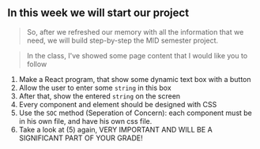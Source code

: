 ## In this week we will start our project

> So, after we refreshed our memory with all the information that we need, we will build step-by-step the MID semester project.

> In the class, I've showed some page content that I would like you to follow

1. Make a React program, that show some dynamic text box with a button
2. Allow the user to enter some `string` in this box
3. After that, show the entered `string` on the screen
4. Every component and element should be designed with CSS
5. Use the `SOC` method (Seperation of Concern): each component must be in his own file, and have his own css file.
6. Take a look at (5) again, VERY IMPORTANT AND WILL BE A SIGNIFICANT PART OF YOUR GRADE!
